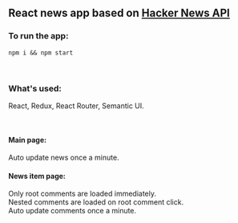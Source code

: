 ## React news app based on [Hacker News API](https://github.com/HackerNews/API)

### To run the app:
`npm i && npm start`

<br>

### What's used:
React, Redux, React Router, Semantic UI.

<br>

#### Main page:
Auto update news once a minute.

#### News item page:
Only root comments are loaded immediately.<br>
Nested comments are loaded on root comment click.<br>
Auto update comments once a minute.
